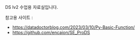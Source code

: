DS lv2 수업용 자료실입니다.

참고용 사이트 : 
- https://datadoctorblog.com/2023/03/10/Py-Basic-Function/
- https://github.com/encaion/SE_ProDS
